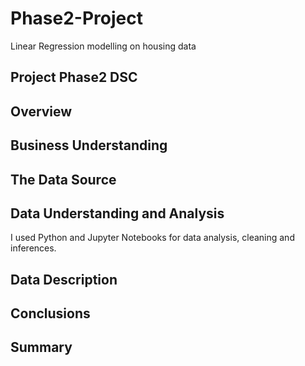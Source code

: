 # Phase2-Project
Linear Regression modelling on housing data
## Project Phase2 DSC

## Overview

## Business Understanding

## The Data Source

## Data Understanding and Analysis

I used Python and Jupyter Notebooks for data analysis, cleaning and inferences.


## Data Description


## Conclusions

## Summary
